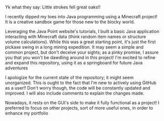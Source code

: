 Yk what they say: Little strokes fell great oaks!!

I recently dipped my toes into Java programming using a Minecraft project! It is a creative sandbox game for those new to the blocky world.

Leveraging the Java Point website's tutorials, I built a basic Java application interacting with Minecraft data (think random item names or structure volume calculations). While this was a great starting point, it's just the first pickaxe swing in a long mining expedition. It may seem a simple and common project, but don't deceive your sights; as a pinky promise, I assure you that you won't be dawdling around in this project! I'm excited to refine and expand this repository, using it as a springboard for future Java adventures

I apologize for the current state of the repository; it might seem unorganized. This is ought to the fact that I'm new to actively using GitHub as a user!! Don't worry though, the code will be constantly updated and improved. I will also include comments to explain the changes made. 

Nowadays, it rests on the GUI's side to make it fully functional as a project! I preferred to focus on other projects, sort of more useful ones, in order to enhance my portfolio
